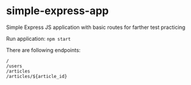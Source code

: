 # simple-express-app
Simple Express JS application with basic routes for farther test practicing

Run application:
```npm start```


There are following endpoints:
```
/
/users
/articles
/articles/${article_id}
```
